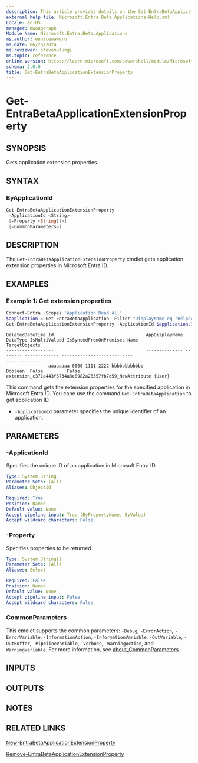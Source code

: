```yaml
---
description: This article provides details on the Get-EntraBetaApplicationExtensionProperty command.
external help file: Microsoft.Entra.Beta.Applications-Help.xml
Locale: en-US
manager: mwongerapk
Module Name: Microsoft.Entra.Beta.Applications
ms.author: eunicewaweru
ms.date: 06/26/2024
ms.reviewer: stevemutungi
ms.topic: reference
online version: https://learn.microsoft.com/powershell/module/Microsoft.Entra.Beta/Get-EntraBetaApplicationExtensionProperty
schema: 2.0.0
title: Get-EntraBetaApplicationExtensionProperty
---
```


# Get-EntraBetaApplicationExtensionProperty

## SYNOPSIS

Gets application extension properties.

## SYNTAX

### ByApplicationId

```powershell
Get-EntraBetaApplicationExtensionProperty
 -ApplicationId <String>
 [-Property <String[]>]
 [<CommonParameters>]
```

## DESCRIPTION

The `Get-EntraBetaApplicationExtensionProperty` cmdlet gets application extension properties in Microsoft Entra ID.

## EXAMPLES

### Example 1: Get extension properties

```powershell
Connect-Entra -Scopes 'Application.Read.All'
$application = Get-EntraBetaApplication -Filter "DisplayName eq 'Helpdesk Application'"
Get-EntraBetaApplicationExtensionProperty -ApplicationId $application.Id
```

```Output
DeletedDateTime Id                                   AppDisplayName DataType IsMultiValued IsSyncedFromOnPremises Name                                                    TargetObjects
--------------- --                                   -------------- -------- ------------- ---------------------- ----                                                    -------------
                aaaaaaaa-0000-1111-2222-bbbbbbbbbbbb                Boolean  False         False                  extension_c371a443f6734a3e8982a26357fb7d59_NewAttribute {User}
```

This command gets the extension properties for the specified application in Microsoft Entra ID. You cane use the command `Get-EntraBetaApplication` to get application ID.

- `-ApplicationId` parameter specifies the unique identifier of an application.

## PARAMETERS

### -ApplicationId

Specifies the unique ID of an application in Microsoft Entra ID.

```yaml
Type: System.String
Parameter Sets: (All)
Aliases: ObjectId

Required: True
Position: Named
Default value: None
Accept pipeline input: True (ByPropertyName, ByValue)
Accept wildcard characters: False
```

### -Property

Specifies properties to be returned.

```yaml
Type: System.String[]
Parameter Sets: (All)
Aliases: Select

Required: False
Position: Named
Default value: None
Accept pipeline input: False
Accept wildcard characters: False
```

### CommonParameters

This cmdlet supports the common parameters: `-Debug`, `-ErrorAction`, `-ErrorVariable`, `-InformationAction`, `-InformationVariable`, `-OutVariable`, `-OutBuffer`, `-PipelineVariable`, `-Verbose`, `-WarningAction`, and `-WarningVariable`. For more information, see [about_CommonParameters](https://go.microsoft.com/fwlink/?LinkID=113216).

## INPUTS

## OUTPUTS

## NOTES

## RELATED LINKS

[New-EntraBetaApplicationExtensionProperty](New-EntraBetaApplicationExtensionProperty.md)

[Remove-EntraBetaApplicationExtensionProperty](Remove-EntraBetaApplicationExtensionProperty.md)

